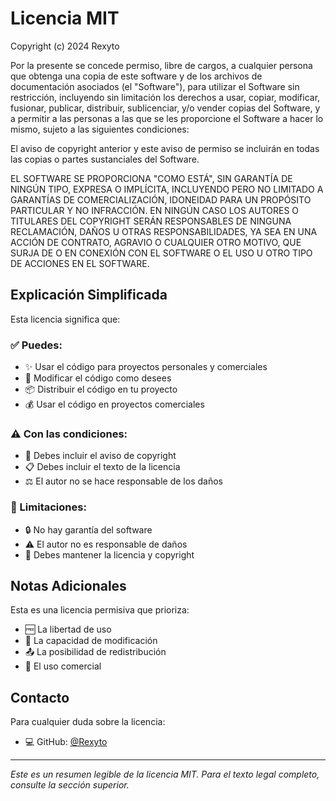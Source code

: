 # Licencia MIT

Copyright (c) 2024 Rexyto

Por la presente se concede permiso, libre de cargos, a cualquier persona que obtenga una copia
de este software y de los archivos de documentación asociados (el "Software"), para utilizar
el Software sin restricción, incluyendo sin limitación los derechos a usar, copiar, modificar,
fusionar, publicar, distribuir, sublicenciar, y/o vender copias del Software, y a permitir a
las personas a las que se les proporcione el Software a hacer lo mismo, sujeto a las siguientes
condiciones:

El aviso de copyright anterior y este aviso de permiso se incluirán en todas las copias o partes
sustanciales del Software.

EL SOFTWARE SE PROPORCIONA "COMO ESTÁ", SIN GARANTÍA DE NINGÚN TIPO, EXPRESA O IMPLÍCITA,
INCLUYENDO PERO NO LIMITADO A GARANTÍAS DE COMERCIALIZACIÓN, IDONEIDAD PARA UN PROPÓSITO
PARTICULAR Y NO INFRACCIÓN. EN NINGÚN CASO LOS AUTORES O TITULARES DEL COPYRIGHT SERÁN
RESPONSABLES DE NINGUNA RECLAMACIÓN, DAÑOS U OTRAS RESPONSABILIDADES, YA SEA EN UNA ACCIÓN
DE CONTRATO, AGRAVIO O CUALQUIER OTRO MOTIVO, QUE SURJA DE O EN CONEXIÓN CON EL SOFTWARE
O EL USO U OTRO TIPO DE ACCIONES EN EL SOFTWARE.

## Explicación Simplificada

Esta licencia significa que:

### ✅ Puedes:
- ✨ Usar el código para proyectos personales y comerciales
- 🔄 Modificar el código como desees
- 📦 Distribuir el código en tu proyecto
- 💰 Usar el código en proyectos comerciales

### ⚠️ Con las condiciones:
- 📝 Debes incluir el aviso de copyright
- 📋 Debes incluir el texto de la licencia
- ⚖️ El autor no se hace responsable de los daños

### 🚫 Limitaciones:
- 🔒 No hay garantía del software
- ⚠️ El autor no es responsable de daños
- 📜 Debes mantener la licencia y copyright

## Notas Adicionales

Esta es una licencia permisiva que prioriza:
- 🆓 La libertad de uso
- 🔄 La capacidad de modificación
- 📤 La posibilidad de redistribución
- 💼 El uso comercial

## Contacto

Para cualquier duda sobre la licencia:
- 💻 GitHub: [@Rexyto](https://github.com/Rexyto)

---

*Este es un resumen legible de la licencia MIT. Para el texto legal completo, consulte la sección superior.*